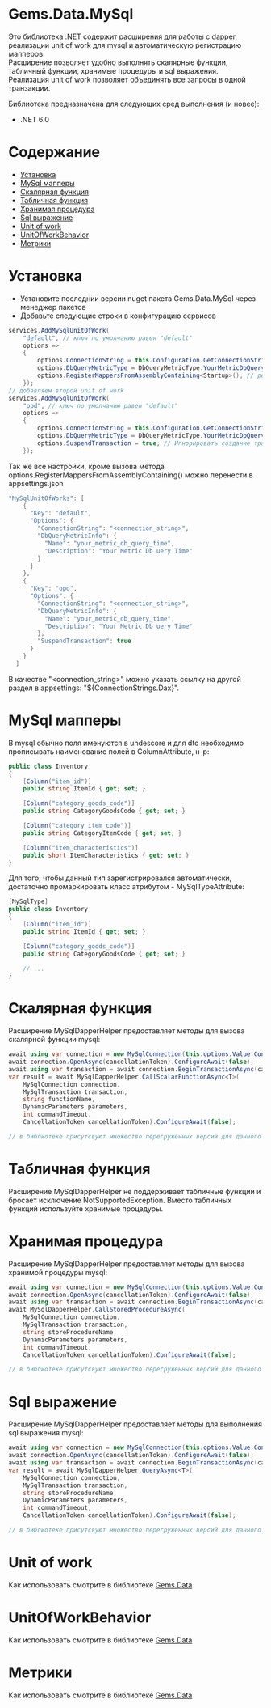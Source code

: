 # Gems.Data.MySql

Это библиотека .NET содержит расширения для работы с dapper, реализации unit of work для mysql и автоматическую регистрацию мапперов.  
Расширение позволяет удобно выполнять скалярные функции, табличный функции, хранимые процедуры и sql выражения.  
Реализация unit of work позволяет объединять все запросы в одной транзакции.  


Библиотека предназначена для следующих сред выполнения (и новее):

* .NET 6.0

# Содержание

* [Установка](#установка)
* [MySql мапперы](#mysql-мапперы)
* [Cкалярная функция](#скалярная-функция)
* [Табличная функция](#табличная-функция)
* [Хранимая процедура](#хранимая-процедура)
* [Sql выражение](#sql-выражение)
* [Unit of work](#unit-of-work)
* [UnitOfWorkBehavior](#unitofworkbehavior)
* [Метрики](#метрики)

# Установка

- Установите последнии версии nuget пакета Gems.Data.MySql через менеджер пакетов
- Добавьте следующие строки в конфигурацию сервисов
```csharp
services.AddMySqlUnitOfWork(
    "default", // ключ по умолчанию равен "default"
    options =>
    {
        options.ConnectionString = this.Configuration.GetConnectionString("<connection_string>"); // для ключа "default" значение берется из ConnectionStrings.DefaultConnection
        options.DbQueryMetricType = DbQueryMetricType.YourMetricDbQueryTime; // при указании метрики, будут писаться все временные метрики для хранимых процедур и функций.
        options.RegisterMappersFromAssemblyContaining<Startup>(); // регистрация мапперов, отмеченных атрибутом PgType.
    });
// добавляем второй unit of work
services.AddMySqlUnitOfWork(
    "opd", // ключ по умолчанию равен "default"
    options =>
    {
        options.ConnectionString = this.Configuration.GetConnectionString("<connection_string>"); // для ключа "default" значение берется из ConnectionStrings.DefaultConnection
        options.DbQueryMetricType = DbQueryMetricType.YourMetricDbQueryTime; // при указании метрики, будут писаться все временные метрики для хранимых процедур и функций.
        options.SuspendTransaction = true; // Игнорировать создание транзакций (флаг needTransaction).     
    });
```
Так же все настройки, кроме вызова метода options.RegisterMappersFromAssemblyContaining<Startup>() можно перенести в appsettings.json
```csharp
"MySqlUnitOfWorks": [
    {
      "Key": "default",
      "Options": {
        "ConnectionString": "<connection_string>",
        "DbQueryMetricInfo": {
          "Name": "your_metric_db_query_time",
          "Description": "Your Metric Db uery Time"
        }
      }
    },
    {
      "Key": "opd",
      "Options": {
        "ConnectionString": "<connection_string>",
        "DbQueryMetricInfo": {
          "Name": "your_metric_db_query_time",
          "Description": "Your Metric Db uery Time"
        },
        "SuspendTransaction": true
      }
    }
  ]
```
В качестве "<connection_string>" можно указать ссылку на другой раздел в appsettings: "${ConnectionStrings.Dax}".
# MySql мапперы
В mysql обычно поля именуются в undescore и для dto необходимо прописывать наименование полей в ColumnAttribute, н-р:
```csharp
public class Inventory
{
    [Column("item_id")]
    public string ItemId { get; set; }

    [Column("category_goods_code")]
    public string CategoryGoodsCode { get; set; }

    [Column("category_item_code")]
    public string CategoryItemCode { get; set; }

    [Column("item_characteristics")]
    public short ItemCharacteristics { get; set; }
}
```
Для того, чтобы данный тип зарегистрировался автоматически, достаточно промаркировать класс атрибутом - MySqlTypeAttribute:
```csharp
[MySqlType]
public class Inventory
{
    [Column("item_id")]
    public string ItemId { get; set; }

    [Column("category_goods_code")]
    public string CategoryGoodsCode { get; set; }

    // ...
}
```
# Cкалярная функция
Расширение MySqlDapperHelper предоставляет методы для вызова скалярной функции mysql:
```csharp
await using var connection = new MySqlConnection(this.options.Value.ConnectionString);
await connection.OpenAsync(cancellationToken).ConfigureAwait(false);
await using var transaction = await connection.BeginTransactionAsync(cancellationToken).ConfigureAwait(false);
var result = await MySqlDapperHelper.CallScalarFunctionAsync<T>(
    MySqlConnection connection,
    MySqlTransaction transaction,
    string functionName,
    DynamicParameters parameters,
    int commandTimeout,
    CancellationToken cancellationToken).ConfigureAwait(false);

// в библиотеке присутсвуют множество перегруженных версий для данного метода
```
# Табличная функция
Расширение MySqlDapperHelper не поддерживает табличные функции и бросает исключение NotSupportedException.
Вместо табличных функций используйте хранимые процедуры.

# Хранимая процедура
Расширение MySqlDapperHelper предоставляет методы для вызова хранимой процедуры mysql:
```csharp
await using var connection = new MySqlConnection(this.options.Value.ConnectionString);
await connection.OpenAsync(cancellationToken).ConfigureAwait(false);
await using var transaction = await connection.BeginTransactionAsync(cancellationToken).ConfigureAwait(false);
await MySqlDapperHelper.CallStoredProcedureAsync(
    MySqlConnection connection,
    MySqlTransaction transaction,
    string storeProcedureName,
    DynamicParameters parameters,
    int commandTimeout,
    CancellationToken cancellationToken).ConfigureAwait(false);

// в библиотеке присутсвуют множество перегруженных версий для данного метода
```
# Sql выражение
Расширение MySqlDapperHelper предоставляет методы для выполнения sql выражения mysql:
```csharp
await using var connection = new MySqlConnection(this.options.Value.ConnectionString);
await connection.OpenAsync(cancellationToken).ConfigureAwait(false);
await using var transaction = await connection.BeginTransactionAsync(cancellationToken).ConfigureAwait(false);
var result = await MySqlDapperHelper.QueryAsync<T>(
    MySqlConnection connection,
    MySqlTransaction transaction,
    string storeProcedureName,
    DynamicParameters parameters,
    int commandTimeout,
    CancellationToken cancellationToken).ConfigureAwait(false);

// в библиотеке присутсвуют множество перегруженных версий для данного метода
```
# Unit of work
Как использовать смотрите в библиотеке [Gems.Data](/src/Data/Data/README.md)

# UnitOfWorkBehavior
Как использовать смотрите в библиотеке [Gems.Data](/src/Data/Data/README.md)

# Метрики
Как использовать смотрите в библиотеке [Gems.Data](/src/Data/Data/README.md)
